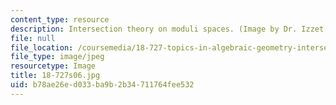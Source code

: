 ```yaml
---
content_type: resource
description: Intersection theory on moduli spaces. (Image by Dr. Izzet Coskun.)
file: null
file_location: /coursemedia/18-727-topics-in-algebraic-geometry-intersection-theory-on-moduli-spaces-spring-2006/b78ae26ed033ba9b2b34711764fee532_18-727s06.jpg
file_type: image/jpeg
resourcetype: Image
title: 18-727s06.jpg
uid: b78ae26e-d033-ba9b-2b34-711764fee532
---
```

